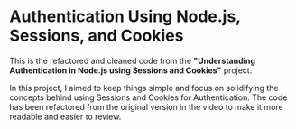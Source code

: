 # Authentication Using Node.js, Sessions, and Cookies

This is the refactored and cleaned code from the **"Understanding Authentication in Node.js using Sessions and Cookies"** project.

In this project, I aimed to keep things simple and focus on solidifying the concepts behind using Sessions and Cookies for Authentication. The code has been refactored from the original version in the video to make it more readable and easier to review.
